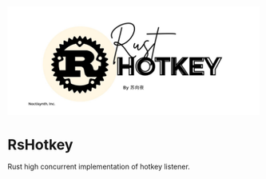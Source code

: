 <!-- markdownlint-disable MD033 MD041 -->
![RsHotkey logo](./assets/logo.jpg)

# RsHotkey

Rust high concurrent implementation of hotkey listener.
